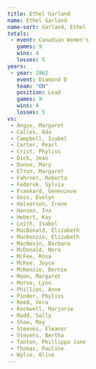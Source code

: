 ```yaml
---
title: Ethel Garland
name: Ethel Garland
name-sort: Garland, Ethel
totals:
 - event: Canadian Women's
   games: 9
   wins: 4
   losses: 5
years:
 - year: 1962
   event: Diamond D
   team: "ON"
   position: Lead
   games: 9
   wins: 4
   losses: 5
vs:
 - Angus, Margaret
 - Calles, Ada
 - Campbell, Isabel
 - Carter, Pearl
 - Crist, Phyliss
 - Dick, Jean
 - Dunne, Mary
 - Elton, Margaret
 - Fahrner, Roberta
 - Fedoruk, Sylvia
 - Frankard, Genevieve
 - Goss, Evelyn
 - Halverson, Irene
 - Hansen, Ina
 - Hebert, Kay
 - Leith, Isabel
 - MacDonald, Elizabeth
 - MacKenzie, Elizabeth
 - MacNevin, Barbara
 - McDonald, Nora
 - McFee, Rosa
 - McKee, Joyce
 - McKenzie, Bernie
 - Moon, Margaret
 - Morse, Lynn
 - Phillips, Anne
 - Pinder, Phyliss
 - Reed, Vera
 - Rockwell, Marjorie
 - Rodd, Sally
 - Shaw, May
 - Steeves, Eleanor
 - Stevens, Bertha
 - Tanton, Phillippa Jane
 - Thomas, Pauline
 - Wylie, Olive
---
```

